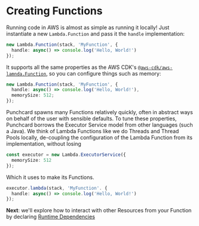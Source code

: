 # Creating Functions

Running code in AWS is almost as simple as running it locally! Just instantiate a new `Lambda.Function` and pass it the `handle` implementation:
```ts
new Lambda.Function(stack, 'MyFunction', {
  handle: async() => console.log('Hello, World!')
});
```

It supports all the same properties as the AWS CDK's [`@aws-cdk/aws-lamnda.Function`](https://github.com/aws/aws-cdk/tree/master/packages/%40aws-cdk/aws-lambda), so you can configure things such as memory:

```ts
new Lambda.Function(stack, 'MyFunction', {
  handle: async() => console.log('Hello, World!'),
  memorySize: 512;
});
```

Punchcard spawns many Functions relatively quickly, often in abstract ways on behalf of the user with sensible defaults. To tune these properties, Punchcard borrows the Executor Service model from other languages (such a Java). We think of Lambda Functions like we do Threads and Thread Pools locally, de-coupling the configuration of the Lambda Function from its implementation, without losing

```ts
const executor = new Lambda.ExecutorService({
  memorySize: 512
});
```

Which it uses to make its Functions.
```ts
executor.lambda(stack, 'MyFunction'. {
  handle: async() => console.log('Hello, World!')
});
```

**Next**: we'll explore how to interact with other Resources from your Function by declaring [Runtime Dependencies](3-runtime-dependencies.md)